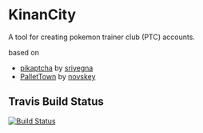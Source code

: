 # KinanCity
A tool for creating pokemon trainer club (PTC) accounts.

based on
* [pikaptcha](https://github.com/sriyegna/Pikaptcha) by [sriyegna](https://github.com/sriyegna)
* [PalletTown](https://github.com/novskey/PalletTown) by [novskey](https://github.com/novskey)

## Travis Build Status
[![Build Status](https://travis-ci.org/drallieiv/KinanCity.svg?branch=master)](https://travis-ci.org/drallieiv/KinanCity)
